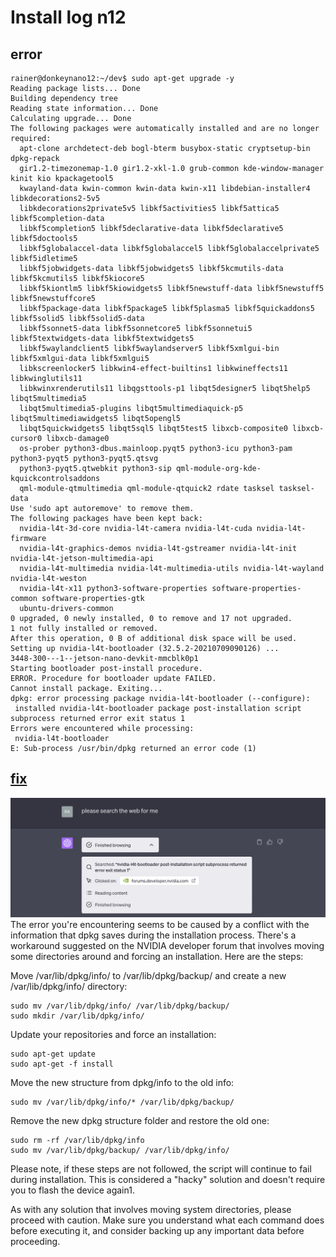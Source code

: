 # Install log n12

## error
```   
rainer@donkeynano12:~/dev$ sudo apt-get upgrade -y
Reading package lists... Done
Building dependency tree       
Reading state information... Done
Calculating upgrade... Done
The following packages were automatically installed and are no longer required:
  apt-clone archdetect-deb bogl-bterm busybox-static cryptsetup-bin dpkg-repack
  gir1.2-timezonemap-1.0 gir1.2-xkl-1.0 grub-common kde-window-manager kinit kio kpackagetool5
  kwayland-data kwin-common kwin-data kwin-x11 libdebian-installer4 libkdecorations2-5v5
  libkdecorations2private5v5 libkf5activities5 libkf5attica5 libkf5completion-data
  libkf5completion5 libkf5declarative-data libkf5declarative5 libkf5doctools5
  libkf5globalaccel-data libkf5globalaccel5 libkf5globalaccelprivate5 libkf5idletime5
  libkf5jobwidgets-data libkf5jobwidgets5 libkf5kcmutils-data libkf5kcmutils5 libkf5kiocore5
  libkf5kiontlm5 libkf5kiowidgets5 libkf5newstuff-data libkf5newstuff5 libkf5newstuffcore5
  libkf5package-data libkf5package5 libkf5plasma5 libkf5quickaddons5 libkf5solid5 libkf5solid5-data
  libkf5sonnet5-data libkf5sonnetcore5 libkf5sonnetui5 libkf5textwidgets-data libkf5textwidgets5
  libkf5waylandclient5 libkf5waylandserver5 libkf5xmlgui-bin libkf5xmlgui-data libkf5xmlgui5
  libkscreenlocker5 libkwin4-effect-builtins1 libkwineffects11 libkwinglutils11
  libkwinxrenderutils11 libqgsttools-p1 libqt5designer5 libqt5help5 libqt5multimedia5
  libqt5multimedia5-plugins libqt5multimediaquick-p5 libqt5multimediawidgets5 libqt5opengl5
  libqt5quickwidgets5 libqt5sql5 libqt5test5 libxcb-composite0 libxcb-cursor0 libxcb-damage0
  os-prober python3-dbus.mainloop.pyqt5 python3-icu python3-pam python3-pyqt5 python3-pyqt5.qtsvg
  python3-pyqt5.qtwebkit python3-sip qml-module-org-kde-kquickcontrolsaddons
  qml-module-qtmultimedia qml-module-qtquick2 rdate tasksel tasksel-data
Use 'sudo apt autoremove' to remove them.
The following packages have been kept back:
  nvidia-l4t-3d-core nvidia-l4t-camera nvidia-l4t-cuda nvidia-l4t-firmware
  nvidia-l4t-graphics-demos nvidia-l4t-gstreamer nvidia-l4t-init nvidia-l4t-jetson-multimedia-api
  nvidia-l4t-multimedia nvidia-l4t-multimedia-utils nvidia-l4t-wayland nvidia-l4t-weston
  nvidia-l4t-x11 python3-software-properties software-properties-common software-properties-gtk
  ubuntu-drivers-common
0 upgraded, 0 newly installed, 0 to remove and 17 not upgraded.
1 not fully installed or removed.
After this operation, 0 B of additional disk space will be used.
Setting up nvidia-l4t-bootloader (32.5.2-20210709090126) ...
3448-300---1--jetson-nano-devkit-mmcblk0p1
Starting bootloader post-install procedure.
ERROR. Procedure for bootloader update FAILED.
Cannot install package. Exiting...
dpkg: error processing package nvidia-l4t-bootloader (--configure):
 installed nvidia-l4t-bootloader package post-installation script subprocess returned error exit status 1
Errors were encountered while processing:
 nvidia-l4t-bootloader
E: Sub-process /usr/bin/dpkg returned an error code (1)
```

## [fix](https://forums.developer.nvidia.com/t/solution-dpkg-error-processing-package-nvidia-l4t-bootloader-configure/208627)
![](../media/IMG_8453.jpeg)
The error you're encountering seems to be caused by a conflict with the information that dpkg saves during the installation process. There's a workaround suggested on the NVIDIA developer forum that involves moving some directories around and forcing an installation. Here are the steps:

Move /var/lib/dpkg/info/ to /var/lib/dpkg/backup/ and create a new /var/lib/dpkg/info/ directory:
```
sudo mv /var/lib/dpkg/info/ /var/lib/dpkg/backup/
sudo mkdir /var/lib/dpkg/info/
```

Update your repositories and force an installation:
```
sudo apt-get update
sudo apt-get -f install
```

Move the new structure from dpkg/info to the old info:
```
sudo mv /var/lib/dpkg/info/* /var/lib/dpkg/backup/
```

Remove the new dpkg structure folder and restore the old one:
```
sudo rm -rf /var/lib/dpkg/info
sudo mv /var/lib/dpkg/backup/ /var/lib/dpkg/info/
```

Please note, if these steps are not followed, the script will continue to fail during installation. This is considered a "hacky" solution and doesn't require you to flash the device again​1​.

As with any solution that involves moving system directories, please proceed with caution. Make sure you understand what each command does before executing it, and consider backing up any important data before proceeding.

